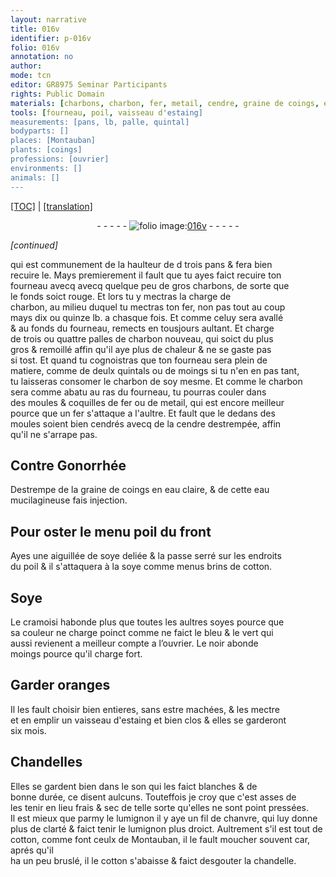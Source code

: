 ```yaml
---
layout: narrative
title: 016v
identifier: p-016v
folio: 016v
annotation: no
author:
mode: tcn
editor: GR8975 Seminar Participants
rights: Public Domain
materials: [charbons, charbon, fer, metail, cendre, graine de coings, eau claire, eau mucilagineuse, soye, cotton, Soye, cramoisi, soyes, bleu, vert, noir, oranges, estaing, son, chanvre]
tools: [fourneau, poil, vaisseau d'estaing]
measurements: [pans, lb, palle, quintal]
bodyparts: []
places: [Montauban]
plants: [coings]
professions: [ouvrier]
environments: []
animals: []
---
```


 <p><a href="{{ site.baseurl }}/normalized/">[TOC]</a> | <a href="{{ site.baseurl }}/texts/p-016v_tl/" target="_blank">[translation]</a></p><div class="folio" align="center">- - - - - <a href="http://gallica.bnf.fr/ark:/12148/btv1b10500001g/f38.image" target="_blank"><img src="https://cu-mkp.github.io/2017-workshop-edition/assets/photo-icon.png" alt="folio image: " style="display:inline-block; margin-bottom:-3px;"/>016v</a> - - - - - </div>  
 
*[continued]*
  
qui est commune<span class="exp">ment</span> de la haulteur de <span class="del">d</span> trois <span class="ms">pans</span> <span class="del">& fera bien<br/> recuire le</span>. Mays premierem<span class="exp">ent</span> il fault que tu ayes faict recuire ton<br/> <span class="tl">fourneau</span> <span class="del">avecq</span> avecq quelque peu de gros <span class="m">charbons</span>, de sorte que<br/> le fonds soict rouge. Et lors tu y mectras la charge de<br/> <span class="m">charbon</span>, au milieu duquel tu mectras ton <span class="m">fer</span>, non pas tout au coup<br/> mays dix ou quinze <span class="ms">lb</span>. a chasque fois. Et co<span class="exp">mm</span>e celuy sera avallé<br/> <span class="del">&</span> au fonds du <span class="tl">fourneau</span>, remects en tousjours aultant. Et charge<br/> de trois ou quattre <span class="ms">palle</span>s de <span class="m">charbon</span> nouveau, qui soict du plus<br/> gros & remoillé affin qu'il aye plus de chaleur & ne se gaste pas<br/> si tost. Et quand tu cognoistras que ton <span class="tl">fourneau</span> sera plein de<br/> matiere, co<span class="exp">mm</span>e de deulx <span class="ms">quintal</span>s ou de moings si tu n'en en pas tant,<br/> tu laisseras consomer le <span class="m">charbon</span> de soy mesme. Et co<span class="exp">mm</span>e le <span class="m">charbon</span><br/> sera comme abatu au ras du <span class="tl">fourneau</span>, tu pourras couler dans<br/> des moules & coquilles de <span class="m">fer</span> ou de <span class="m">metail</span>, qui est encore meilleur<br/> pource que un <span class="m">fer</span> s'attaque a l'aultre. Et fault que le dedans des<br/> moules soient bien cendrés avecq de la <span class="m">cendre</span> destrempée, affin<br/> qu'il ne s'arrape pas.
 
 
  

## Contre Go<span class="exp">norrhée</span>

 
Destrempe de la <span class="m">graine de <span class="pa">coings</span></span> en <span class="m">eau claire</span>, & de cette <span class="m">eau<br/> mucilagineuse</span> fais injection.
 
 
  

## Pour oster le menu poil du front

 
Ayes une aiguillée de <span class="m">soye</span> deliée & la passe serré sur les endroits<br/> du <span class="tl">poil</span> & il s'attaquera à la <span class="m">soye</span> co<span class="exp">mm</span>e menus brins de <span class="m">cotton</span>.
 
 
  

## <span class="m">Soye</span>

 
Le <span class="m">cramoisi</span> habonde plus que toutes les aultres <span class="m">soyes</span> pource que<br/> sa couleur ne charge poinct comme ne faict le <span class="m">bleu</span> & le <span class="m">vert</span> qui<br/> aussi revienent a meilleur compte a l’<span class="pro">ouvrier</span>. Le <span class="m">noir</span> abonde<br/> moings pource qu'il charge fort.
 
 
  

## Garder <span class="m">oranges</span>

 
Il les fault choisir bien entieres, sans estre machées, & les mectre<br/> et en emplir un <span class="tl">vaisseau d'<span class="m">estaing</span></span> <span class="del">et</span> bien clos & elles se garderont<br/> six mois.
 
 
  

## Chandelles

 
Elles se gardent bien dans le <span class="m">son</span> qui les faict blanches & de<br/> bonne durée, ce disent aulcuns. Touteffois je croy que c'est asses de<br/> les tenir en lieu frais & sec de telle sorte qu'elles ne sont point pressées.<br/> Il est mieux que parmy le lumignon il y aye un fil de <span class="m">chanvre</span>, qui luy donne<br/> plus de clarté & faict tenir le lumignon plus droict. Aultrem<span class="exp">ent</span> s'il est tout de<br/> <span class="m">cotton</span>, co<span class="exp">mme</span> font ceulx de <span class="pl">Montauban</span>, il le fault moucher souvent car, aprés qu'il<br/> ha un peu bruslé, <span class="del">il</span> le <span class="m">cotton</span> s'abaisse & faict desgouter la chandelle.
 
 